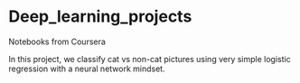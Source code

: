 # Deep_learning_projects
Notebooks from Coursera


In this project, we classify cat vs non-cat pictures using very simple logistic regression with a neural network mindset.  
